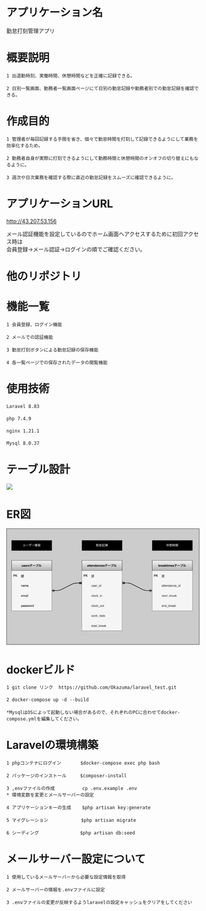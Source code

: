 アプリケーション名
=====

勤怠打刻管理アプリ



概要説明
=====
    1 出退勤時刻、実働時間、休憩時間などを正確に記録できる。

    2 日別一覧画面、勤務者一覧画面ページにて日別の勤怠記録や勤務者別での勤怠記録を確認できる。



作成目的
=====
    1 管理者が毎回記録する手間を省き、個々で勤怠時間を打刻して記録できるようにして業務を効率化するため。

    2 勤務者自身が実際に打刻できるようにして勤務時間と休憩時間のオンオフの切り替えにもなるように。

    3 週次や日次業務を確認する際に直近の勤怠記録をスムーズに確認できるように。



アプリケーションURL
=====

http://43.207.53.156

メール認証機能を設定しているのでホーム画面へアクセスするために初回アクセス時は<br>
会員登録->メール認証->ログインの順でご確認ください。



他のリポジトリ
=====


機能一覧
=====
    1 会員登録、ログイン機能

    2 メールでの認証機能

    3 勤怠打刻ボタンによる勤怠記録の保存機能

    4 各一覧ページでの保存されたデータの閲覧機能



使用技術
=====
    Laravel 8.83

    php 7.4.9

    nginx 1.21.1

    Mysql 8.0.37



テーブル設計
=====

<img width="633" src="https://github.com/Okazuma/laravel-mocktest/assets/160417297/5253e412-73d0-48e2-8be1-2052239a3ac8">



ER図
=====

![alt text](mocktest-ER.png)



dockerビルド
=====
    1 git clone リンク  https://github.com/Okazuma/laravel_test.git

    2 docker-compose up -d --build

    *MysqlはOSによって起動しない場合があるので、それぞれのPCに合わせてdocker-compose.ymlを編集してください。



Laravelの環境構築
=====
    1 phpコンテナにログイン       $docker-compose exec php bash

    2 パッケージのインストール     $composer-install

    3 ,envファイルの作成          cp .env.example .env
    * 環境変数を変更とメールサーバーの設定

    4 アプリケーションキーの生成    $php artisan key:generate

    5 マイグレーション            $php artisan migrate

    6 シーディング               $php artisan db:seed



メールサーバー設定について
=====
    1 使用しているメールサーバーから必要な設定情報を取得

    2 メールサーバーの情報を.envファイルに設定

    3 .envファイルの変更が反映するようlaravelの設定キャッシュをクリアをしてください

